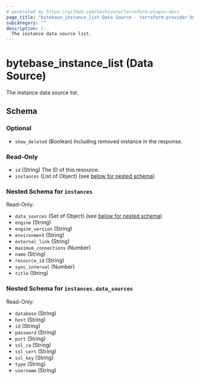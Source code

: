 ```yaml
---
# generated by https://github.com/hashicorp/terraform-plugin-docs
page_title: "bytebase_instance_list Data Source - terraform-provider-bytebase"
subcategory: ""
description: |-
  The instance data source list.
---
```


# bytebase_instance_list (Data Source)

The instance data source list.



<!-- schema generated by tfplugindocs -->
## Schema

### Optional

- `show_deleted` (Boolean) Including removed instance in the response.

### Read-Only

- `id` (String) The ID of this resource.
- `instances` (List of Object) (see [below for nested schema](#nestedatt--instances))

<a id="nestedatt--instances"></a>
### Nested Schema for `instances`

Read-Only:

- `data_sources` (Set of Object) (see [below for nested schema](#nestedobjatt--instances--data_sources))
- `engine` (String)
- `engine_version` (String)
- `environment` (String)
- `external_link` (String)
- `maximum_connections` (Number)
- `name` (String)
- `resource_id` (String)
- `sync_interval` (Number)
- `title` (String)

<a id="nestedobjatt--instances--data_sources"></a>
### Nested Schema for `instances.data_sources`

Read-Only:

- `database` (String)
- `host` (String)
- `id` (String)
- `password` (String)
- `port` (String)
- `ssl_ca` (String)
- `ssl_cert` (String)
- `ssl_key` (String)
- `type` (String)
- `username` (String)


